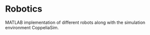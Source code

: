 # Robotics
MATLAB implementation of different robots along with the simulation environment CoppeliaSim.

